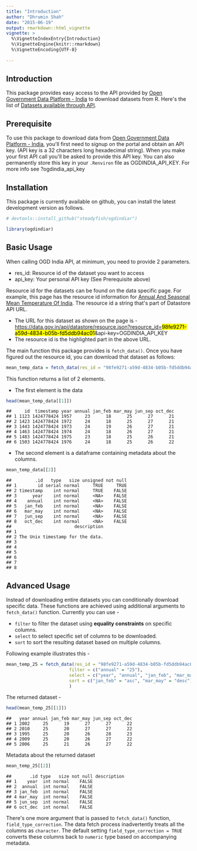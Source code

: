 ```yaml
---
title: "Introduction"
author: "Dhrumin Shah"
date: "2015-06-19"
output: rmarkdown::html_vignette
vignette: >
  %\VignetteIndexEntry{Introduction}
  %\VignetteEngine{knitr::rmarkdown}
  %\VignetteEncoding{UTF-8}
  
---
```


## Introduction

This package provides easy access to the API provided by [Open Government Data Platform - India](https://data.gov.in) to download datasets from R. Here's the list of [Datasets available through API](https://data.gov.in/catalogs#path=is_api/1).

## Prerequisite

To use this package to download data from [Open Government Data Platform - India](https://data.gov.in), you'll first need to signup on the portal and obtain an API key. (API key is a 32 characters long hexadecimal string). When you make your first API call you'll be asked to provide this API key. You can also permanently store this key in your `.Renviron` file as OGDINDIA_API_KEY. For more info see ?ogdindia_api_key 

## Installation

This package is currently available on github, you can install the latest development version as follows.


```r
# devtools::install_github("steadyfish/ogdindiar")

library(ogdindiar)
```

## Basic Usage

When calling OGD India API, at minimum, you need to provide 2 parameters.

* res_id: Resource id of the dataset you want to access
* api_key: Your personal API key (See Prerequisite above)

Resource id for the datasets can be found on the data specific page. For example, this page has the resource id information for [Annual And Seasonal Mean Temperature Of India](https://data.gov.in/resources/annual-and-seasonal-mean-temperature-india/api). The resource id a string that's part of Datastore API URL. 

* The URL for this dataset as shown on the page is - https://data.gov.in/api/datastore/resource.json?resource_id=<mark>98fe9271-a59d-4834-b05b-fd5ddb94ac01</mark>&api-key=OGDINDIA_API_KEY 
* The resource id is the highlighted part in the above URL.

The main function this package provides is `fetch_data()`. Once you have figured out the resource id, you can download that dataset as follows: 


```r
mean_temp_data = fetch_data(res_id = "98fe9271-a59d-4834-b05b-fd5ddb94ac01")
```

This function returns a list of 2 elements.

* The first element is the data


```r
head(mean_temp_data[[1]])
```

```
##     id  timestamp year annual jan_feb mar_may jun_sep oct_dec
## 1 1123 1424778424 1957     23      18      25      27      21
## 2 1423 1424778424 1972     24      18      25      27      21
## 3 1443 1424778424 1973     24      19      26      27      21
## 4 1463 1424778424 1974     24      18      26      27      21
## 5 1483 1424778424 1975     23      18      25      26      21
## 6 1503 1424778424 1976     24      18      25      26      22
```

* The second element is a dataframe containing metadata about the columns.


```r
mean_temp_data[[2]]
```

```
##         .id   type   size unsigned not null
## 1        id serial normal     TRUE     TRUE
## 2 timestamp    int normal     TRUE    FALSE
## 3      year    int normal     <NA>    FALSE
## 4    annual    int normal     <NA>    FALSE
## 5   jan_feb    int normal     <NA>    FALSE
## 6   mar_may    int normal     <NA>    FALSE
## 7   jun_sep    int normal     <NA>    FALSE
## 8   oct_dec    int normal     <NA>    FALSE
##                        description
## 1                                 
## 2 The Unix timestamp for the data.
## 3                                 
## 4                                 
## 5                                 
## 6                                 
## 7                                 
## 8
```

## Advanced Usage

Instead of downloading entire datasets you can conditionally download specific data. These functions are achieved using additional arguments to `fetch_data()` function. Currently you can use -

* `filter` to filter the dataset using __equality constraints__ on specific columns.
* `select` to select specific set of columns to be downloaded.
* `sort` to sort the resulting dataset based on multiple columns.

Following example illustrates this -


```r
mean_temp_25 = fetch_data(res_id = "98fe9271-a59d-4834-b05b-fd5ddb94ac01",
                        filter = c("annual" = "25"),
                        select = c("year", "annual", "jan_feb", "mar_may", "jun_sep", "oct_dec"),
                        sort = c("jan_feb" = "asc", "mar_may" = "desc")
                        )
```

The returned dataset -


```r
head(mean_temp_25[[1]])
```

```
##   year annual jan_feb mar_may jun_sep oct_dec
## 1 2002     25      19      27      27      22
## 2 2010     25      20      27      27      22
## 3 1995     25      20      26      28      23
## 4 2009     25      20      26      27      22
## 5 2006     25      21      26      27      22
```

Metadata about the returned dataset


```r
mean_temp_25[[2]]
```

```
##       .id type   size not null description
## 1    year  int normal    FALSE            
## 2  annual  int normal    FALSE            
## 3 jan_feb  int normal    FALSE            
## 4 mar_may  int normal    FALSE            
## 5 jun_sep  int normal    FALSE            
## 6 oct_dec  int normal    FALSE
```

There's one more argument that is passed to `fetch_data()` function, `field_type_correction`. The data fetch process inadvertently treats all the columns as `character`. The default setting `field_type_correction = TRUE` converts these columns back to `numeric` type based on accompanying metadata.

